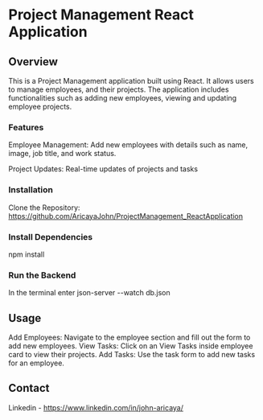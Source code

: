# Project Management React Application
## Overview

This is a Project Management application built using React. It allows users to manage employees, and their projects. The application includes functionalities such as adding new employees, viewing and updating employee projects.

### Features

Employee Management: Add new employees with details such as name, image, job title, and work status.

Project Updates: Real-time updates of projects and tasks

### Installation

Clone the Repository: https://github.com/AricayaJohn/ProjectManagement_ReactApplication


### Install Dependencies

npm install

### Run the Backend

In the terminal enter json-server --watch db.json

## Usage

Add Employees: Navigate to the employee section and fill out the form to add new employees.
View Tasks: Click on an View Tasks inside employee card to view their projects.
Add Tasks: Use the task form to add new tasks for an employee.

## Contact
 Linkedin - https://www.linkedin.com/in/john-aricaya/